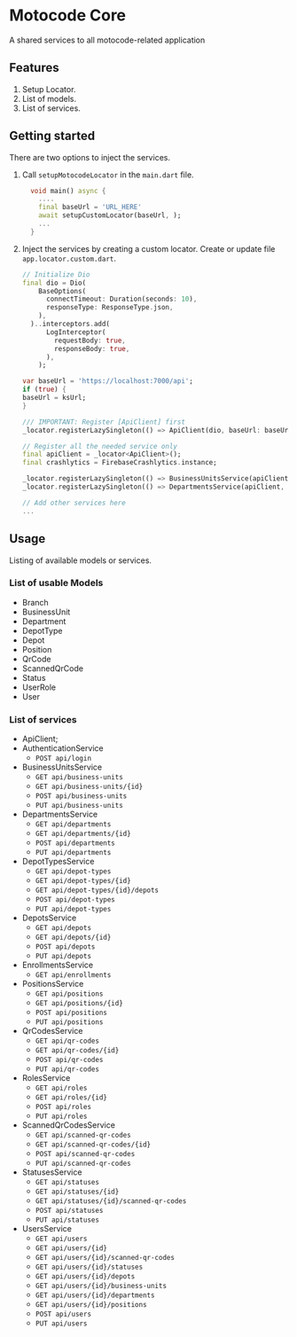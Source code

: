 
# Motocode Core

A shared services to all motocode-related application

## Features

1. Setup Locator.
2. List of models.
3. List of services.

## Getting started

There are two options to inject the services.

1. Call `setupMotocodeLocator` in the `main.dart` file.

    ```dart
      void main() async {
        ....
        final baseUrl = 'URL_HERE'
        await setupCustomLocator(baseUrl, );
        ...
      }

2. Inject the services by creating a custom locator. Create or update file `app.locator.custom.dart`.

    ```dart
    // Initialize Dio
    final dio = Dio(
        BaseOptions(
          connectTimeout: Duration(seconds: 10),
          responseType: ResponseType.json,
        ),
      )..interceptors.add(
          LogInterceptor(
            requestBody: true,
            responseBody: true,
          ),
        );

    var baseUrl = 'https://localhost:7000/api';
    if (true) {
    baseUrl = ksUrl;
    }

    /// IMPORTANT: Register [ApiClient] first
    _locator.registerLazySingleton(() => ApiClient(dio, baseUrl: baseUrl));

    // Register all the needed service only
    final apiClient = _locator<ApiClient>();
    final crashlytics = FirebaseCrashlytics.instance;

    _locator.registerLazySingleton(() => BusinessUnitsService(apiClient, crashlytics));
    _locator.registerLazySingleton(() => DepartmentsService(apiClient, crashlytics));

    // Add other services here
    ... 
    ```

## Usage

Listing of available models or services.

### List of usable **Models**

- Branch
- BusinessUnit
- Department
- DepotType
- Depot
- Position
- QrCode
- ScannedQrCode
- Status
- UserRole
- User

### List of services

- ApiClient;
- AuthenticationService
  - `POST api/login`
- BusinessUnitsService
  - `GET api/business-units`
  - `GET api/business-units/{id}`
  - `POST api/business-units`
  - `PUT api/business-units`
- DepartmentsService
  - `GET api/departments`
  - `GET api/departments/{id}`
  - `POST api/departments`
  - `PUT api/departments`
- DepotTypesService
  - `GET api/depot-types`
  - `GET api/depot-types/{id}`
  - `GET api/depot-types/{id}/depots`
  - `POST api/depot-types`
  - `PUT api/depot-types`
- DepotsService
  - `GET api/depots`
  - `GET api/depots/{id}`
  - `POST api/depots`
  - `PUT api/depots`
- EnrollmentsService
  - `GET api/enrollments`
- PositionsService
  - `GET api/positions`
  - `GET api/positions/{id}`
  - `POST api/positions`
  - `PUT api/positions`
- QrCodesService
  - `GET api/qr-codes`
  - `GET api/qr-codes/{id}`
  - `POST api/qr-codes`
  - `PUT api/qr-codes`
- RolesService
  - `GET api/roles`
  - `GET api/roles/{id}`
  - `POST api/roles`
  - `PUT api/roles`
- ScannedQrCodesService
  - `GET api/scanned-qr-codes`
  - `GET api/scanned-qr-codes/{id}`
  - `POST api/scanned-qr-codes`
  - `PUT api/scanned-qr-codes`
- StatusesService
  - `GET api/statuses`
  - `GET api/statuses/{id}`
  - `GET api/statuses/{id}/scanned-qr-codes`
  - `POST api/statuses`
  - `PUT api/statuses`
- UsersService
  - `GET api/users`
  - `GET api/users/{id}`
  - `GET api/users/{id}/scanned-qr-codes`
  - `GET api/users/{id}/statuses`
  - `GET api/users/{id}/depots`
  - `GET api/users/{id}/business-units`
  - `GET api/users/{id}/departments`
  - `GET api/users/{id}/positions`
  - `POST api/users`
  - `PUT api/users`
